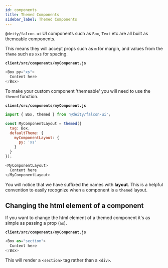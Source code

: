 ```yaml
---
id: components
title: Themed Components
sidebar_label: Themed Components
---
```


`@deity/falcon-ui` UI components such as `Box`, `Text` etc are all built as themeable components.

This means they will accept props such as `m` for margin, and values from the `theme` such as `xxs` for spacing.

**`client/src/components/myComponent.js`**
```js
<Box py="xs">
  Content here
</Box>
```

To make your custom component 'themeable' you will need to use the `themed` function.

**`client/src/components/myComponent.js`**
```js
import { Box, themed } from '@deity/falcon-ui';

const MyComponentLayout = themed({
  tag: Box,
  defaultTheme: {
    myComponentLayout: {
      py: 'xs'
    }
  }
});

<MyComponentLayout>
  Content here
</MyComponentLayout>
```

You will notice that we have suffixed the names with **layout**. This is a helpful convention to easily recognize when a component is a `themed` layout.

## Changing the html element of a component

If you want to change the html element of a themed component it's as simple as passing a prop (`as`).

**`client/src/components/myComponent.js`**
```js
<Box as="section">
  Content here
</Box>
```

This will render a `<section>` tag rather than a `<div>`.
